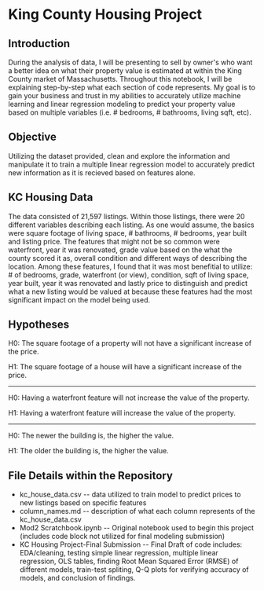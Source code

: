 # King County  Housing Project

## Introduction
During the analysis of data, I will be presenting to sell by owner's who want a better idea on what their property value is estimated at within the King County market of Massachusetts. Throughout this notebook, I will be explaining step-by-step what each section of code represents. My goal is to gain your business and trust in my  abilities to accurately utilize machine learning and linear regression modeling to predict your property value based on multiple variables (i.e. # bedrooms, # bathrooms, living sqft, etc).

## Objective
Utilizing the dataset provided, clean and explore the information and manipulate it to train a multiple linear regression model to accurately predict new information as it is recieved based on features alone. 

## KC Housing Data
The data consisted of 21,597 listings. Within those listings, there were 20 different variables describing each listing. As one would assume, the basics were square footage of living space, # bathrooms, # bedrooms, year built and listing price. The features that might not be so common were waterfront, year it was renovated, grade value based on the what the county scored it as, overall condition and different ways of describing the location. Among these features, I found that it was most benefitial to utilize: # of bedrooms, grade, waterfront (or view), condition, sqft of living space, year built, year it was renovated and lastly price to distinguish and predict what a new listing would be valued at because these features had the most significant impact on the model being used.
## Hypotheses
H0: The square footage of a property will not have a significant increase of the price.

H1: The square footage of a house will have a significant increase of the price.
_________________________________________________________________________________________________________________

H0: Having a waterfront feature will not increase the value of the property.

H1: Having a waterfront feature will increase the value of the property.
_________________________________________________________________________________________________________________
H0: The newer the building is, the higher the value.

H1: The older the building is, the higher the value.

## File Details within the Repository
* kc_house_data.csv -- data utilized to train model to predict prices to new listings based on specific features
* column_names.md -- description of what each column represents of the kc_house_data.csv
* Mod2 Scratchbook.ipynb -- Original notebook used to begin this project (includes code block not utilized for final modeling submission)
* KC Housing Project-Final Submission -- Final Draft of code includes: EDA/cleaning, testing simple linear regression, multiple linear regression, OLS tables, finding Root Mean Squared Error (RMSE) of different models, train-test spliting, Q-Q plots for verifying accuracy of models, and conclusion of findings. 

